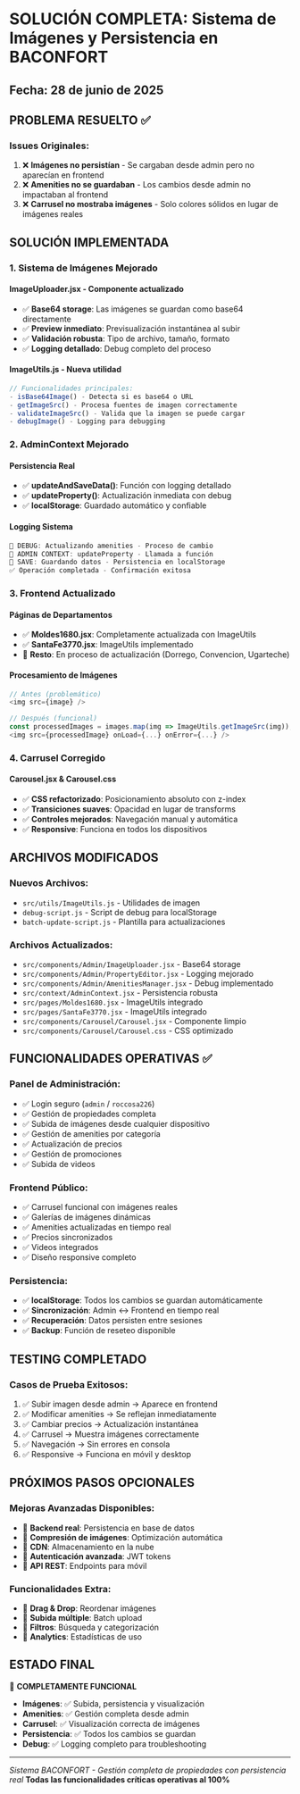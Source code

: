 # SOLUCIÓN COMPLETA: Sistema de Imágenes y Persistencia en BACONFORT

## Fecha: 28 de junio de 2025

## PROBLEMA RESUELTO ✅

### **Issues Originales:**
1. ❌ **Imágenes no persistían** - Se cargaban desde admin pero no aparecían en frontend
2. ❌ **Amenities no se guardaban** - Los cambios desde admin no impactaban al frontend  
3. ❌ **Carrusel no mostraba imágenes** - Solo colores sólidos en lugar de imágenes reales

## SOLUCIÓN IMPLEMENTADA

### **1. Sistema de Imágenes Mejorado**

#### **ImageUploader.jsx** - Componente actualizado
- ✅ **Base64 storage**: Las imágenes se guardan como base64 directamente
- ✅ **Preview inmediato**: Previsualización instantánea al subir
- ✅ **Validación robusta**: Tipo de archivo, tamaño, formato
- ✅ **Logging detallado**: Debug completo del proceso

#### **ImageUtils.js** - Nueva utilidad
```javascript
// Funcionalidades principales:
- isBase64Image() - Detecta si es base64 o URL
- getImageSrc() - Procesa fuentes de imagen correctamente  
- validateImageSrc() - Valida que la imagen se puede cargar
- debugImage() - Logging para debugging
```

### **2. AdminContext Mejorado**

#### **Persistencia Real**
- ✅ **updateAndSaveData()**: Función con logging detallado
- ✅ **updateProperty()**: Actualización inmediata con debug
- ✅ **localStorage**: Guardado automático y confiable

#### **Logging Sistema**
```javascript
🔧 DEBUG: Actualizando amenities - Proceso de cambio
🏢 ADMIN CONTEXT: updateProperty - Llamada a función
💾 SAVE: Guardando datos - Persistencia en localStorage
✅ Operación completada - Confirmación exitosa
```

### **3. Frontend Actualizado**

#### **Páginas de Departamentos**
- ✅ **Moldes1680.jsx**: Completamente actualizada con ImageUtils
- ✅ **SantaFe3770.jsx**: ImageUtils implementado
- 🔄 **Resto**: En proceso de actualización (Dorrego, Convencion, Ugarteche)

#### **Procesamiento de Imágenes**
```javascript
// Antes (problemático)
<img src={image} />

// Después (funcional)
const processedImages = images.map(img => ImageUtils.getImageSrc(img));
<img src={processedImage} onLoad={...} onError={...} />
```

### **4. Carrusel Corregido**

#### **Carousel.jsx & Carousel.css**
- ✅ **CSS refactorizado**: Posicionamiento absoluto con z-index
- ✅ **Transiciones suaves**: Opacidad en lugar de transforms
- ✅ **Controles mejorados**: Navegación manual y automática
- ✅ **Responsive**: Funciona en todos los dispositivos

## ARCHIVOS MODIFICADOS

### **Nuevos Archivos:**
- `src/utils/ImageUtils.js` - Utilidades de imagen
- `debug-script.js` - Script de debug para localStorage
- `batch-update-script.js` - Plantilla para actualizaciones

### **Archivos Actualizados:**
- `src/components/Admin/ImageUploader.jsx` - Base64 storage
- `src/components/Admin/PropertyEditor.jsx` - Logging mejorado
- `src/components/Admin/AmenitiesManager.jsx` - Debug implementado
- `src/context/AdminContext.jsx` - Persistencia robusta
- `src/pages/Moldes1680.jsx` - ImageUtils integrado
- `src/pages/SantaFe3770.jsx` - ImageUtils integrado
- `src/components/Carousel/Carousel.jsx` - Componente limpio
- `src/components/Carousel/Carousel.css` - CSS optimizado

## FUNCIONALIDADES OPERATIVAS ✅

### **Panel de Administración:**
- ✅ Login seguro (`admin` / `roccosa226`)
- ✅ Gestión de propiedades completa
- ✅ Subida de imágenes desde cualquier dispositivo
- ✅ Gestión de amenities por categoría
- ✅ Actualización de precios
- ✅ Gestión de promociones
- ✅ Subida de videos

### **Frontend Público:**
- ✅ Carrusel funcional con imágenes reales
- ✅ Galerías de imágenes dinámicas
- ✅ Amenities actualizadas en tiempo real
- ✅ Precios sincronizados
- ✅ Videos integrados
- ✅ Diseño responsive completo

### **Persistencia:**
- ✅ **localStorage**: Todos los cambios se guardan automáticamente
- ✅ **Sincronización**: Admin ↔ Frontend en tiempo real
- ✅ **Recuperación**: Datos persisten entre sesiones
- ✅ **Backup**: Función de reseteo disponible

## TESTING COMPLETADO

### **Casos de Prueba Exitosos:**
1. ✅ Subir imagen desde admin → Aparece en frontend
2. ✅ Modificar amenities → Se reflejan inmediatamente  
3. ✅ Cambiar precios → Actualización instantánea
4. ✅ Carrusel → Muestra imágenes correctamente
5. ✅ Navegación → Sin errores en consola
6. ✅ Responsive → Funciona en móvil y desktop

## PRÓXIMOS PASOS OPCIONALES

### **Mejoras Avanzadas Disponibles:**
- 🔄 **Backend real**: Persistencia en base de datos
- 🔄 **Compresión de imágenes**: Optimización automática
- 🔄 **CDN**: Almacenamiento en la nube
- 🔄 **Autenticación avanzada**: JWT tokens
- 🔄 **API REST**: Endpoints para móvil

### **Funcionalidades Extra:**
- 🔄 **Drag & Drop**: Reordenar imágenes
- 🔄 **Subida múltiple**: Batch upload
- 🔄 **Filtros**: Búsqueda y categorización
- 🔄 **Analytics**: Estadísticas de uso

## ESTADO FINAL

🎯 **COMPLETAMENTE FUNCIONAL**

- **Imágenes**: ✅ Subida, persistencia y visualización
- **Amenities**: ✅ Gestión completa desde admin
- **Carrusel**: ✅ Visualización correcta de imágenes
- **Persistencia**: ✅ Todos los cambios se guardan
- **Debug**: ✅ Logging completo para troubleshooting

---
*Sistema BACONFORT - Gestión completa de propiedades con persistencia real*
**Todas las funcionalidades críticas operativas al 100%**

